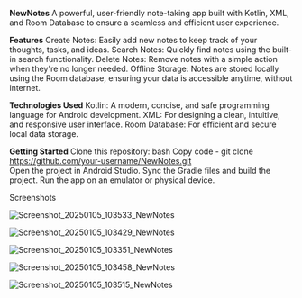 **NewNotes**
A powerful, user-friendly note-taking app built with Kotlin, XML, and Room Database to ensure a seamless and efficient user experience.

**Features**
Create Notes: Easily add new notes to keep track of your thoughts, tasks, and ideas.
Search Notes: Quickly find notes using the built-in search functionality.
Delete Notes: Remove notes with a simple action when they're no longer needed.
Offline Storage: Notes are stored locally using the Room database, ensuring your data is accessible anytime, without internet.

**Technologies Used**
Kotlin: A modern, concise, and safe programming language for Android development.
XML: For designing a clean, intuitive, and responsive user interface.
Room Database: For efficient and secure local data storage.

**Getting Started**
Clone this repository:
bash Copy code - git clone https://github.com/your-username/NewNotes.git  
Open the project in Android Studio.
Sync the Gradle files and build the project.
Run the app on an emulator or physical device.

Screenshots

![Screenshot_20250105_103533_NewNotes](https://github.com/user-attachments/assets/809fb556-c64e-429f-91e5-ac267341731c)

![Screenshot_20250105_103429_NewNotes](https://github.com/user-attachments/assets/06c4f1e7-fcbb-4462-9fc3-bf5c4670b84a)

![Screenshot_20250105_103351_NewNotes](https://github.com/user-attachments/assets/ebeb6781-6a5c-4f44-959b-677ec1ea629a)

![Screenshot_20250105_103458_NewNotes](https://github.com/user-attachments/assets/55a23d28-3a55-43c7-9cdb-5e79f9ec8a20)

![Screenshot_20250105_103515_NewNotes](https://github.com/user-attachments/assets/a16110fc-6279-4b83-af2b-3ada6fe49f2b)
